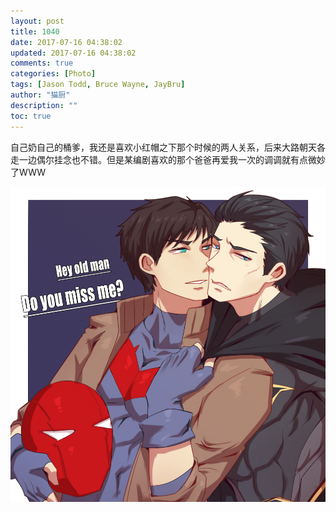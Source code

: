 ```yaml
---
layout: post
title: 1040
date: 2017-07-16 04:38:02
updated: 2017-07-16 04:38:02
comments: true
categories: [Photo]
tags: [Jason Todd, Bruce Wayne, JayBru]
author: "猫厨"
description: ""
toc: true
---
```


<p>自己奶自己的桶爹，我还是喜欢小红帽之下那个时候的两人关系，后来大路朝天各走一边偶尔挂念也不错。但是某编剧喜欢的那个爸爸再爱我一次的调调就有点微妙了WWW<br /></p>

![](https://raw.githubusercontent.com/alicewish/meowchain247/master/img_cVZNdzJtQk9JV2MvV0s0RU95OUoxdFpKZUhhS2FUaVhXZHdkRTRwdWxMdkNYeEFhSnNuRlR3PT0.jpg)